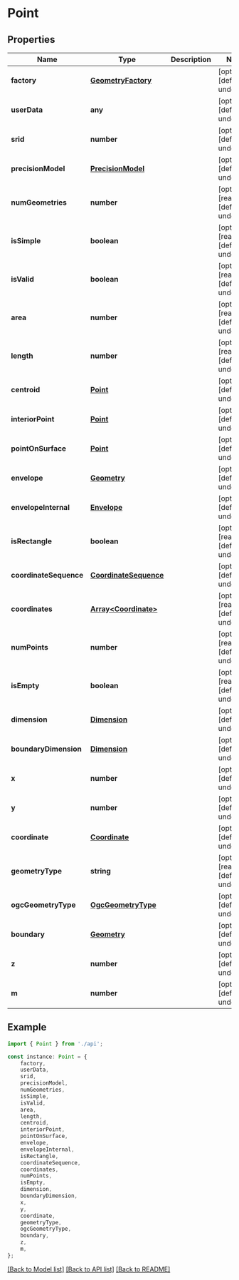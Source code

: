 # Point


## Properties

Name | Type | Description | Notes
------------ | ------------- | ------------- | -------------
**factory** | [**GeometryFactory**](GeometryFactory.md) |  | [optional] [default to undefined]
**userData** | **any** |  | [optional] [default to undefined]
**srid** | **number** |  | [optional] [default to undefined]
**precisionModel** | [**PrecisionModel**](PrecisionModel.md) |  | [optional] [default to undefined]
**numGeometries** | **number** |  | [optional] [readonly] [default to undefined]
**isSimple** | **boolean** |  | [optional] [readonly] [default to undefined]
**isValid** | **boolean** |  | [optional] [readonly] [default to undefined]
**area** | **number** |  | [optional] [readonly] [default to undefined]
**length** | **number** |  | [optional] [readonly] [default to undefined]
**centroid** | [**Point**](Point.md) |  | [optional] [default to undefined]
**interiorPoint** | [**Point**](Point.md) |  | [optional] [default to undefined]
**pointOnSurface** | [**Point**](Point.md) |  | [optional] [default to undefined]
**envelope** | [**Geometry**](Geometry.md) |  | [optional] [default to undefined]
**envelopeInternal** | [**Envelope**](Envelope.md) |  | [optional] [default to undefined]
**isRectangle** | **boolean** |  | [optional] [readonly] [default to undefined]
**coordinateSequence** | [**CoordinateSequence**](CoordinateSequence.md) |  | [optional] [default to undefined]
**coordinates** | [**Array&lt;Coordinate&gt;**](Coordinate.md) |  | [optional] [readonly] [default to undefined]
**numPoints** | **number** |  | [optional] [readonly] [default to undefined]
**isEmpty** | **boolean** |  | [optional] [readonly] [default to undefined]
**dimension** | [**Dimension**](Dimension.md) |  | [optional] [default to undefined]
**boundaryDimension** | [**Dimension**](Dimension.md) |  | [optional] [default to undefined]
**x** | **number** |  | [optional] [default to undefined]
**y** | **number** |  | [optional] [default to undefined]
**coordinate** | [**Coordinate**](Coordinate.md) |  | [optional] [default to undefined]
**geometryType** | **string** |  | [optional] [readonly] [default to undefined]
**ogcGeometryType** | [**OgcGeometryType**](OgcGeometryType.md) |  | [optional] [default to undefined]
**boundary** | [**Geometry**](Geometry.md) |  | [optional] [default to undefined]
**z** | **number** |  | [optional] [default to undefined]
**m** | **number** |  | [optional] [default to undefined]

## Example

```typescript
import { Point } from './api';

const instance: Point = {
    factory,
    userData,
    srid,
    precisionModel,
    numGeometries,
    isSimple,
    isValid,
    area,
    length,
    centroid,
    interiorPoint,
    pointOnSurface,
    envelope,
    envelopeInternal,
    isRectangle,
    coordinateSequence,
    coordinates,
    numPoints,
    isEmpty,
    dimension,
    boundaryDimension,
    x,
    y,
    coordinate,
    geometryType,
    ogcGeometryType,
    boundary,
    z,
    m,
};
```

[[Back to Model list]](../README.md#documentation-for-models) [[Back to API list]](../README.md#documentation-for-api-endpoints) [[Back to README]](../README.md)
